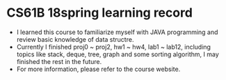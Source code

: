 # CS61B 18spring learning record

- I learned this course to familiarize myself with JAVA programming and review basic knowledge of data structre.
- Currently I finished proj0 ~ proj2, hw1 ~ hw4, lab1 ~ lab12, including topics like stack, deque, tree, graph and some sorting algorithm, I may finished the rest in the future.
- For more information, please refer to the course website.

